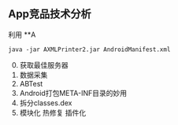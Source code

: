 ## App竞品技术分析


利用 **A



```
java -jar AXMLPrinter2.jar AndroidManifest.xml
```

0. 获取最佳服务器
1. 数据采集
2. ABTest
3. Android打包META-INF目录的妙用
4. 拆分classes.dex
5. 模块化 热修复 插件化